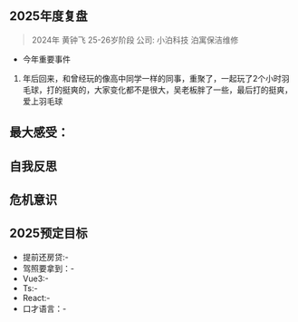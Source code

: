 ## 2025年度复盘
> 2024年 黄钟飞 25-26岁阶段 公司: 小泊科技 泊寓保洁维修

* 今年重要事件
1. 年后回来，和曾经玩的像高中同学一样的同事，重聚了，一起玩了2个小时羽毛球，打的挺爽的，大家变化都不是很大，吴老板胖了一些，最后打的挺爽，爱上羽毛球

## 最大感受：


## 自我反思


## 危机意识


## 2025预定目标
* 提前还房贷:-
* 驾照要拿到：-
* Vue3:-
* Ts:-
* React:-
* 口才语言：-


